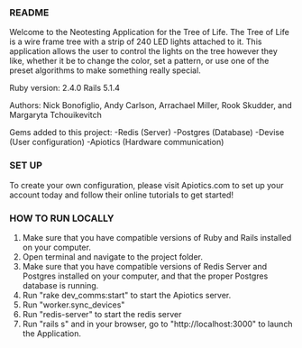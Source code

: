 ### README ###

Welcome to the Neotesting Application for the Tree of Life. The Tree of Life is a wire frame tree with a strip of 240 LED lights attached to it. This application allows the user to control the lights on the tree however they like, whether it be to change the color, set a pattern, or use one of the preset algorithms to make something really special.

Ruby version: 2.4.0
Rails 5.1.4

Authors: Nick Bonofiglio, Andy Carlson, Arrachael Miller, Rook Skudder, and Margaryta Tchouikevitch

Gems added to this project:
	-Redis (Server)
	-Postgres (Database)
	-Devise (User configuration)
	-Apiotics (Hardware communication)

### SET UP ###

To create your own configuration, please visit Apiotics.com to set up your account today and follow their online tutorials to get started!

### HOW TO RUN LOCALLY ###

1) Make sure that you have compatible versions of Ruby and Rails installed on your computer.
2) Open terminal and navigate to the project folder.
3) Make sure that you have compatible versions of Redis Server and Postgres installed on your computer, and that the proper Postgres database is running.
4) Run "rake dev_comms:start" to start the Apiotics server.
5) Run "worker.sync_devices"
6) Run "redis-server" to start the redis server
7) Run "rails s" and in your browser, go to "http://localhost:3000" to launch the Application.



